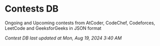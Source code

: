 # Contests DB

Ongoing and Upcoming contests from AtCoder, CodeChef, Codeforces, LeetCode and GeeksforGeeks in JSON format

*Contest DB last updated at Mon, Aug 19, 2024 3:40 AM*  
